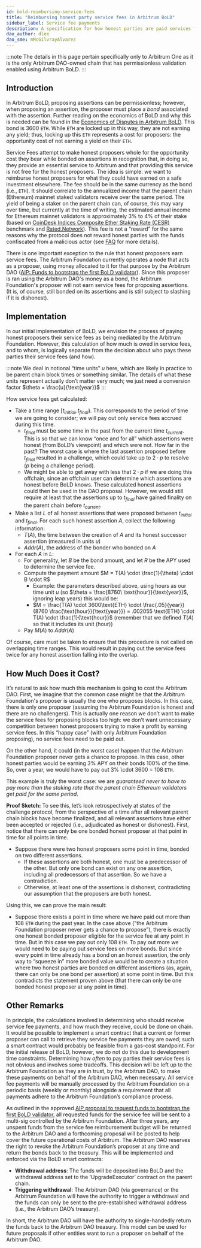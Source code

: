 ```yaml
---
id: bold-reimbursing-service-fees
title: "Reimbursing honest party service fees in Arbitrum BoLD"
sidebar_label: Service fee payments
description: A specification for how honest parties are paid services fees by the Arbitrum Foundation for their active, honest participation in Arbitrum BoLD
dao_author: dlee
dao_sme: mMcGilvrayAlvarez
---
```


:::note
The details in this page pertain specifically only to Arbitrum One as it is the only Arbitrum DAO-owned chain that has permissionless validation enabled using Arbitrum BoLD.
:::

## Introduction

In Arbitrum BoLD, proposing assertions can be permissionless; however, when proposing an assertion, the proposer must place a *bond* associated with the assertion. Further reading on the economics of BoLD and why this is needed can be found in the [Economics of Disputes in Arbitrum BoLD](https://docs.arbitrum.io/how-arbitrum-works/bold/bold-economics-of-disputes). This bond is 3600 `ETH`. While `ETH` are locked up in this way, they are not earning any yield; thus, locking up this `ETH` represents a cost for proposers: the opportunity cost of not earning a yield on their `ETH`.

Service Fees attempt to make honest proposers whole for the opportunity cost they bear while bonded on assertions in recognition that, in doing so, they provide an essential service to Arbitrum and that providing this service is not free for the honest proposers. The idea is simple: we want to reimburse honest proposers for what they could have earned on a safe investment elsewhere. The fee should be in the same currency as the bond (i.e., `ETH`). It should correlate to the annualized income that the parent chain (Ethereum) mainnet staked validators receive over the same period. The yield of being a staker on the parent chain can, of course, this may vary over time, but currently at the time of writing, the estimated annual income for Ethereum mainnet validators is approximately 3% to 4% of their stake (based on [CoinDesk Indices Composite Ether Staking Rate (CESR)](https://indices.coindesk.com/indices/cesr-composite-ether-staking-rate) benchmark and [Rated.Network](https://explorer.rated.network/network?network=mainnet&timeWindow=all&rewardsMetric=average&geoDistType=all&hostDistType=all&soloProDist=stake)). This fee is not a “reward” for the same reasons why the protocol does not reward honest parties with the funds confiscated from a malicious actor (see [FAQ](https://www.notion.so/arbitrumfoundation/Arbitrum-BOLD-FAQ-93210f430a6a470792496be040ac9990) for more details).

There is one important exception to the rule that honest proposers earn service fees. The Arbitrum Foundation currently operates a node that acts as a proposer, using money allocated to it for that purpose by the Arbitrum DAO ([AIP: Funds to bootstrap the first BoLD validator](https://forum.arbitrum.foundation/t/aip-funds-to-bootstrap-the-first-bold-validator/24506)). Since this proposer is ran using the Arbitrum DAO's money as a bond, the Arbitrum Foundation's proposer will not earn service fees for proposing assertions. (It is, of course, still bonded on its assertions and is still subject to slashing if it is dishonest).

## Implementation

In our initial implementation of BoLD, we envision the process of paying honest proposers their service fees as being mediated by the Arbitrum Foundation. However, this calculation of how much is owed in service fees, and to whom, is logically separate from the decision about who pays these parties their service fees (and how).

:::note
We deal in notional “time units” $u$ here, which are likely in practice to be parent chain block times or something similar. The details of what these units represent actually don’t matter very much; we just need a conversion factor $\theta = \frac{u}{\text{year}}$
:::

How service fees get calculated:

- Take a time range $[t_{initial}, t_{final})$. This corresponds to the period of time we are going to consider; we will pay out only service fees accrued during this time.
    - $t_{final}$ must be some time in the past from the current time $t_{current}$. This is so that we can know “once and for all” which assertions were honest (from BoLD’s viewpoint) and which were not. How far in the past? The worst case is where the last assertion proposed before $t_{final}$ resulted in a challenge, which could take up to $2 \cdot p$ to resolve ($p$ being a challenge period).
    - We might be able to get away with less that $2 \cdot p$ if we are doing this offchain, since an offchain user can determine which assertions are honest before BoLD knows. These calculated honest assertions could then be used in the DAO proposal. However, we would still require at least that the assertions up to $t_{final}$ have gained finality on the parent chain before $t_{current}$.
- Make a list $L$ of all honest assertions that were proposed between $t_{initial}$ and $t_{final}$. For each such honest assertion $A$, collect the following information:
    - $T(A)$, the time between the creation of $A$ and its honest successor assertion (measured in units $u$)
    - $Addr(A)$, the address of the bonder who bonded on $A$
- For each $A$ in $L$:
    - For generality, let $B$ be the bond amount, and let $R$ be the APY used to determine the service fee.
    - Compute the payment amount $M = T(A) \cdot \frac{1}{\theta} \cdot B \cdot R$
        - Example: the parameters described above, using hours as our time unit $u$ (so $\theta = \frac{8760\ \text{hour}}{\text{year}}$, ignoring leap years) this would be:
        - $M = \frac{T(A) \cdot 3600\text{ETH} \cdot \frac{.05}{year}}{8760 \frac{\text{hour}}{\text{year}}} = .002055 \text{ETH} \cdot T(A) \cdot \frac{1}{\text{hour}}$ (remember that we defined $T(A)$ so that it includes its unit ($\text{hour}$))
    - Pay $M(A)$ to $Addr(A)$

Of course, care must be taken to ensure that this procedure is not called on overlapping time ranges. This would result in paying out the service fees twice for any honest assertion falling into the overlap.

## How Much Does it Cost?

It’s natural to ask how much this mechanism is going to cost the Arbitrum DAO. First, we imagine that the common case might be that the Arbitrum Foundation's proposer is usually the one who proposes blocks. In this case, there is only one proposer (assuming the Arbitrum Foundation is honest and there are no challengers). This is actually one reason we don’t want to make the service fees for proposing blocks too high: we don’t want unnecessary competition between honest proposers trying to make a profit by earning service fees. In this “happy case” (with only Arbitrum Foundation proposing), no service fees need to be paid out.

On the other hand, it could (in the worst case) happen that the Arbitrum Foundation proposer never gets a chance to propose. In this case, other honest parties would be earning 3% APY on their bonds 100% of the time. So, over a year, we would have to pay out 3% \cdot 3600 = 108 `ETH`.

This example is truly the worst case: we are *guaranteed never to have to pay more than the staking rate that the parent chain Ethereum validators get paid for the same period*. 

**Proof Sketch:** To see this, let’s look retrospectively at states of the challenge protocol, from the perspective of a time after all relevant parent chain blocks have become finalized, and all relevant assertions have either been accepted or rejected (i.e., adjudicated as honest or dishonest). First, notice that there can only be one bonded honest proposer at that point in time for all points in time.

- Suppose there were two honest proposers some point in time, bonded on two different assertions.
  - If these assertions are both honest, one must be a predecessor of the other. But only one bond can exist on any one assertion, including all predecessors of that assertion. So we have a contradiction.
  - Otherwise, at least one of the assertions is dishonest, contradicting our assumption that the proposers are both honest.

Using this, we can prove the main result:
- Suppose there exists a point in time where we have paid out more than 108 `ETH` during the past year. In the case above (”the Arbitrum Foundation proposer never gets a chance to propose”), there is exactly one honest bonded proposer eligible for the service fee at any point in time. But in this case we pay out only 108 `ETH`. To pay out more we would need to be paying out service fees on more bonds. But since every point in time already has a bond on an honest assertion, the only way to “squeeze in” more bonded value would be to create a situation where two honest parties are bonded on different assertions (as, again, there can only be one bond per assertion) at some point in time. But this contradicts the statement proven above (that there can only be one bonded honest proposer at any point in time).

## Other Remarks

In principle, the calculations involved in determining who should receive service fee payments, and how much they receive, could be done on chain. It would be possible to implement a smart contract that a current or former proposer can call to retrieve they service fee payments they are owed; such a smart contract would probably be feasible from a gas-cost standpoint. For the initial release of BoLD, however, we do not do this due to development time constraints. Determining how *often* to pay parties their service fees is not obvious and involves some tradeoffs. This decision will be left up to the Arbitrum Foundation as they are in trust, by the Arbitrum DAO, to make these payments on behalf of the Arbitrum DAO, when necessary. All service fee payments will be manually processed by the Arbitrum Foundation on a periodic basis (weekly or monthly) alongside a requirement that all payments adhere to the Arbitrum Foundation’s compliance process.

As outlined in the approved [AIP proposal to request funds to bootstrap the first BoLD validator](https://forum.arbitrum.foundation/t/aip-funds-to-bootstrap-the-first-bold-validator/24506#p-51247-payment-facilitation-final-costs-restrictions-13), all requested funds for the service fee will be sent to a multi-sig controlled by the Arbitrum Foundation. After three years, any unspent funds from the service fee reimbursement budget will be returned to the Arbitrum DAO and a forthcoming proposal will be posted to help cover the future operational costs of Arbitrum. The Arbitrum DAO reserves the right to revoke the Arbitrum Foundation’s proposer at any time and return the bonds back to the treasury. This will be implemented and enforced via the BoLD smart contracts:
* **Withdrawal address**: The funds will be deposited into BoLD and the withdrawal address set to the ‘UpgradeExecutor’ contract on the parent chain.
* **Triggering withdrawal**: The Arbitrum DAO (via governance) or the Arbitrum Foundation will have the authority to trigger a withdrawal and the funds can only be sent to the pre-established withdrawal address (i.e., the Arbitrum DAO’s treasury).

In short, the Arbitrum DAO will have the authority to single-handedly return the funds back to the Arbitrum DAO treasury. This model can be used for future proposals if other entities want to run a proposer on behalf of the Arbitrum DAO.

